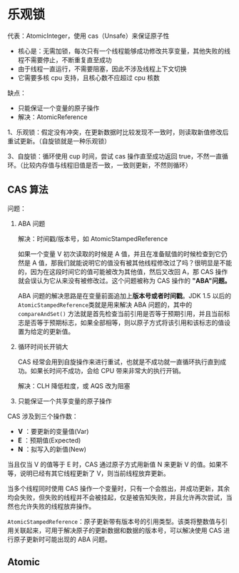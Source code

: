 # 乐观锁

代表：AtomicInteger，使用 cas（Unsafe）来保证原子性

- 核心是：无需加锁，每次只有一个线程能够成功修改共享变量，其他失败的线程不需要停止，不断重复直至成功
- 由于线程一直运行，不需要阻塞，因此不涉及线程上下文切换
- 它需要多核 cpu 支持，且核心数不应超过 cpu 核数

缺点：

- 只能保证一个变量的原子操作
- 解决：AtomicReference

1、乐观锁：假定没有冲突，在更新数据时比较发现不一致时，则读取新值修改后重试更新。（自旋锁就是一种乐观锁）

3、自旋锁：循环使用 cup 时间，尝试 cas 操作直至成功返回 true，不然一直循环。（比较内存值与线程旧值是否一致，一致则更新，不然则循环）

## CAS 算法

问题：

1. ABA 问题

   解决：时间戳/版本号，如 AtomicStampedReference

   如果一个变量 V 初次读取的时候是 A 值，并且在准备赋值的时候检查到它仍然是 A 值，那我们就能说明它的值没有被其他线程修改过了吗？很明显是不能的，因为在这段时间它的值可能被改为其他值，然后又改回 A，那 CAS 操作就会误认为它从来没有被修改过。这个问题被称为 CAS 操作的 **"ABA"问题。**

   ABA 问题的解决思路是在变量前面追加上**版本号或者时间戳**。JDK 1.5 以后的 `AtomicStampedReference`类就是用来解决 ABA 问题的，其中的 `compareAndSet()` 方法就是首先检查当前引用是否等于预期引用，并且当前标志是否等于预期标志，如果全部相等，则以原子方式将该引用和该标志的值设置为给定的更新值。

2. 循环时间长开销大

   CAS 经常会用到自旋操作来进行重试，也就是不成功就一直循环执行直到成功。如果长时间不成功，会给 CPU 带来非常大的执行开销。

   解决：CLH 降低粒度，或 AQS 改为阻塞

3. 只能保证一个共享变量的原子操作

CAS 涉及到三个操作数：

- **V** ：要更新的变量值(Var)
- **E** ：预期值(Expected)
- **N** ：拟写入的新值(New)

当且仅当 V 的值等于 E 时，CAS 通过原子方式用新值 N 来更新 V 的值。如果不等，说明已经有其它线程更新了 V，则当前线程放弃更新。

当多个线程同时使用 CAS 操作一个变量时，只有一个会胜出，并成功更新，其余均会失败，但失败的线程并不会被挂起，仅是被告知失败，并且允许再次尝试，当然也允许失败的线程放弃操作。

`AtomicStampedReference`：原子更新带有版本号的引用类型。该类将整数值与引用关联起来，可用于解决原子的更新数据和数据的版本号，可以解决使用 CAS 进行原子更新时可能出现的 ABA 问题。

## Atomic
